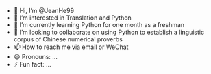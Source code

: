 - 👋 Hi, I’m @JeanHe99
- 👀 I’m interested in Translation and Python
- 🌱 I’m currently learning Python for one month as a freshman
- 💞️ I’m looking to collaborate on using Python to establish a linguistic corpus of Chinese numerical proverbs
- 📫 How to reach me via email or WeChat
- 😄 Pronouns: ...
- ⚡ Fun fact: ...

<!---
JeanHe99/JeanHe99 is a ✨ special ✨ repository because its `README.md` (this file) appears on your GitHub profile.
You can click the Preview link to take a look at your changes.
--->
